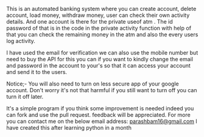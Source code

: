 This is an automated banking system where you can  create account, delete account,  load money, withdraw money, user can check their own activity details. And one account is there for the private useof atm . The id password of that is in the code in the private activity function with help of that you can check the remaining money in the atm and also the every users log activity.

I have used the email for verification we can also use the mobile number but need to buy the API for this you can if you want to
kindly change the email and password in the account to your's so that it can access your account and send it to the users.

Notice;- You will also need to turn on less secure app of your google account. Don't worry it's not that harmful if you still want to turn off you can turn it off later. 

It's a simple program if you think some improvement is needed  indeed you can fork and  use the pull request.
feedback will be appreciated. For more you can contact me on the below email address:
 parashbam16@gmail.com
I have created this after learning python in a month 